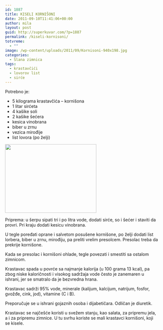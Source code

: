 ```yaml
---
id: 1887
title: KISELI KORNIŠONI
date: 2011-09-10T11:41:06+00:00
author: mila
layout: post
guid: http://superkuvar.com/?p=1887
permalink: /kiseli-kornisoni/
totvreme:
  - ""
image: /wp-content/uploads/2011/09/Kornisoni-940x198.jpg
categories:
  - Slana zimnica
tags:
  - krastavčići
  - lovorov list
  - sirće
---
```

Potrebno je:

  * 5 kilograma krastavčića &#8211; kornišona
  * 1 litar sirćeta
  * 4 kašike soli
  * 2 kašike šećera
  * kesica vinobrana
  * biber u zrnu
  * vezica mirođije
  * list lovora (po želji)

<img class="alignnone size-medium wp-image-4303" title="Kornisoni" src="//superkuvar.com/wp-content/uploads/2011/09/Kornisoni-300x225.jpg" alt="" width="300" height="225" /> 

Priprema: u šerpu sipati tri i po litra vode, dodati sirće, so i šećer i staviti da provri. Pri kraju dodati kesicu vinobrana.

U tegle poređati oprane i salvetom posušene kornišone, po želji dodati list lorbera, biber u zrnu, mirođiju, pa preliti vrelim presolcem. Presolac treba da prekrije kornišone.

Kada se presolac i kornišoni ohlade, tegle povezati i smestiti sa ostalom zimnicom.

Krastavac spada u povrće sa najmanje kalorija (u 100 grama 13 kcal), pa zbog niske kaloričnosti i visokog sadržaja vode često je zanemaren u ishrani, jer se smatralo da je bezvredna hrana.

Krastavac sadrži 95% vode, minerale (kalijum, kalcijum, natrijum, fosfor, gvožđe, cink, jod), vitamine (C i B).

Preporučuje se u ishrani gojaznih osoba i dijabetičara. Odličan je diuretik.

Krastavac se najčešće koristi u svežem stanju, kao salata, za pripremu jela, a i za pripremu zimnice. U tu svrhu koriste se mali krastavci kornišoni, koji se kisele.
